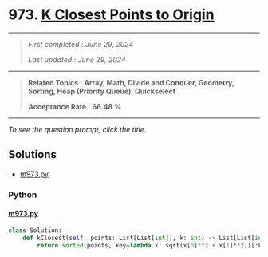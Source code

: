 # 973. [K Closest Points to Origin](<https://leetcode.com/problems/k-closest-points-to-origin>)

------

> *First completed : June 29, 2024*
>
> *Last updated : June 29, 2024*


------

> **Related Topics** : **Array, Math, Divide and Conquer, Geometry, Sorting, Heap (Priority Queue), Quickselect**
>
> **Acceptance Rate** : **66.48 %**


------

*To see the question prompt, click the title.*

## Solutions

- [m973.py](<../my-submissions/m973.py>)
### Python
#### [m973.py](<../my-submissions/m973.py>)
```Python
class Solution:
    def kClosest(self, points: List[List[int]], k: int) -> List[List[int]]:
        return sorted(points, key=lambda x: sqrt(x[0]**2 + x[1]**2))[:k]
```

